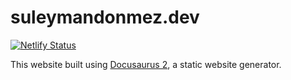 # suleymandonmez.dev

[![Netlify Status](https://api.netlify.com/api/v1/badges/d901faa1-d599-4940-97f2-1fecef68d139/deploy-status)](https://app.netlify.com/sites/kgajera/deploys)

This website built using [Docusaurus 2](https://docusaurus.io/), a static website generator.